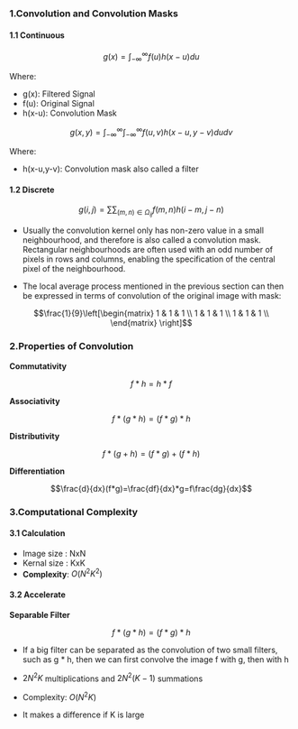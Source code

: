 ### 1.Convolution and Convolution Masks

#### 1.1 Continuous

$$g(x)=\int^{\infty}_{-\infty}f(u)h(x-u)du$$

Where:

* g(x):  Filtered Signal
* f(u):  Original Signal
* h(x-u):  Convolution Mask

$$g(x,y)=\int^{\infty}_{-\infty}\int^{\infty}_{-\infty}f(u,v)h(x-u,y-v)dudv$$

Where:

* h(x-u,y-v): Convolution mask also called a filter

#### 1.2 Discrete

$$g(i,j)=\sum \sum_{(m,n)\in \Omega_{ij}}f(m,n)h(i-m,j-n)$$
* Usually the convolution kernel only has non-zero value in a small neighbourhood, and therefore is also called a convolution mask. Rectangular neighbourhoods are often used with an odd number of pixels in rows and columns, enabling the specification of the central pixel of the neighbourhood.
	
*  The local average process mentioned in the previous section can then be expressed in terms of convolution of the original image with mask:

$$\frac{1}{9}\left[\begin{matrix}
1 & 1 & 1 \\
1 & 1 & 1 \\
1 & 1 & 1 \\
\end{matrix}
\right]$$


### 2.Properties of Convolution

**Commutativity**

$$f * h = h * f$$

**Associativity**

$$f * (g * h) = (f * g) * h$$

**Distributivity**

$$f * (g + h) = (f*g)+(f*h)$$

**Differentiation**

$$\frac{d}{dx}(f*g)=\frac{df}{dx}*g=f\frac{dg}{dx}$$


### 3.Computational Complexity

#### 3.1 Calculation

* Image size : NxN
* Kernal size : KxK
* **Complexity**: $O(N^{2}K^{2})$

#### 3.2 Accelerate

**Separable Filter**

$$f*(g*h)=(f*g)*h$$

* If a big filter can be separated as the convolution of two small filters, such as g * h, then we can first convolve the image f with g, then with h

* $2N^{2}K$ multiplications and $2N^{2}(K-1)$ summations

* Complexity: $O(N^{2}K)$

* It makes a difference if K is large


